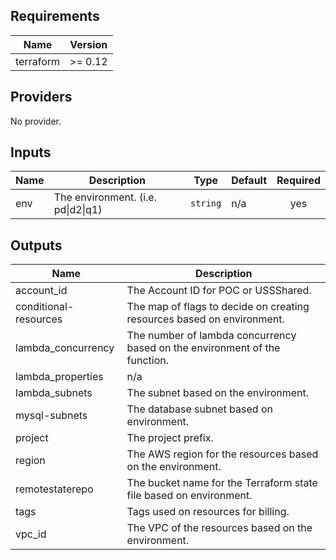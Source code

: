 ## Requirements

| Name | Version |
|------|---------|
| terraform | >= 0.12 |

## Providers

No provider.

## Inputs

| Name | Description | Type | Default | Required |
|------|-------------|------|---------|:--------:|
| env | The environment. (i.e. pd\|d2\|q1) | `string` | n/a | yes |

## Outputs

| Name | Description |
|------|-------------|
| account\_id | The Account ID for POC or USSShared. |
| conditional-resources | The map of flags to decide on creating resources based on environment. |
| lambda\_concurrency | The number of lambda concurrency based on the environment of the function. |
| lambda\_properties | n/a |
| lambda\_subnets | The subnet based on the environment. |
| mysql-subnets | The database subnet based on environment. |
| project | The project prefix. |
| region | The AWS region for the resources based on the environment. |
| remotestaterepo | The bucket name for the Terraform state file based on environment. |
| tags | Tags used on resources for billing. |
| vpc\_id | The VPC of the resources based on the environment. |
